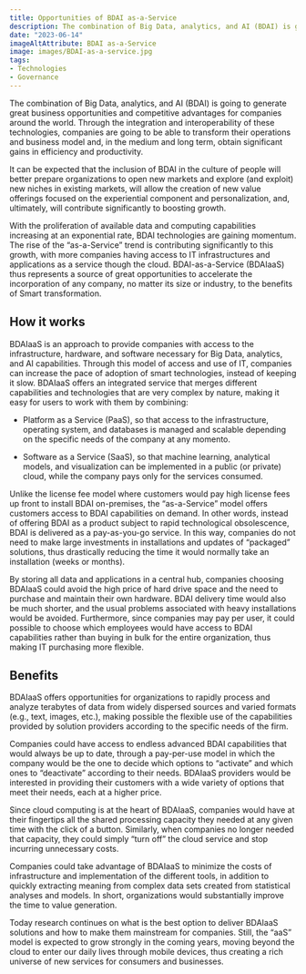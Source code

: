 ```yaml
---
title: Opportunities of BDAI as-a-Service
description: The combination of Big Data, analytics, and AI (BDAI) is going to generate great business opportunities and competitive advantages for companies around the world. Through the integration and interoperability of these technologies, companies are going to be able to transform their operations and business model and, in the medium and long term, obtain significant gains in efficiency and productivity.
date: "2023-06-14"
imageAltAttribute: BDAI as-a-Service
image: images/BDAI-as-a-service.jpg
tags:
- Technologies
- Governance
---
```


The combination of Big Data, analytics, and AI (BDAI) is going to generate great business opportunities and competitive advantages for companies around the world. Through the integration and interoperability of these technologies, companies are going to be able to transform their operations and business model and, in the medium and long term, obtain significant gains in efficiency and productivity.

It can be expected that the inclusion of BDAI in the culture of people will better prepare organizations to open new markets and explore (and exploit) new niches in existing markets, will allow the creation of new value offerings focused on the experiential component and personalization, and, ultimately, will contribute significantly to boosting growth.

With the proliferation of available data and computing capabilities increasing at an exponential rate, BDAI technologies are gaining momentum. The rise of the “as-a-Service” trend is contributing significantly to this growth, with more companies having access to IT infrastructures and applications as a service though the cloud. BDAI-as-a-Service (BDAIaaS) thus represents a source of great opportunities to accelerate the incorporation of any company, no matter its size or industry, to the benefits of Smart transformation.

## How it works
BDAIaaS is an approach to provide companies with access to the infrastructure, hardware, and software necessary for Big Data, analytics, and AI capabilities. Through this model of access and use of IT, companies can increase the pace of adoption of smart technologies, instead of keeping it slow. BDAIaaS offers an integrated service that merges different capabilities and technologies that are very complex by nature, making it easy for users to work with them by combining:

- Platform as a Service (PaaS), so that access to the infrastructure, operating system, and databases is managed and scalable depending on the specific needs of the company at any momento.

- Software as a Service (SaaS), so that machine learning, analytical models, and visualization can be implemented in a public (or private) cloud, while the company pays only for the services consumed.

Unlike the license fee model where customers would pay high license fees up front to install BDAI on-premises, the “as-a-Service” model offers customers access to BDAI capabilities on demand. In other words, instead of offering BDAI as a product subject to rapid technological obsolescence, BDAI is delivered as a pay-as-you-go service. In this way, companies do not need to make large investments in installations and updates of “packaged” solutions, thus drastically reducing the time it would normally take an installation (weeks or months). 

By storing all data and applications in a central hub, companies choosing BDAIaaS could avoid the high price of hard drive space and the need to purchase and maintain their own hardware. BDAI delivery time would also be much shorter, and the usual problems associated with heavy installations would be avoided. Furthermore, since companies may pay per user, it could possible to choose which employees would have access to BDAI capabilities rather than buying in bulk for the entire organization, thus making IT purchasing more flexible.

## Benefits
BDAIaaS offers opportunities for organizations to rapidly process and analyze terabytes of data from widely dispersed sources and varied formats (e.g., text, images, etc.), making possible the flexible use of the capabilities provided by solution providers according to the specific needs of the firm. 

Companies could have access to endless advanced BDAI capabilities that would always be up to date, through a pay-per-use model in which the company would be the one to decide which options to “activate” and which ones to “deactivate” according to their needs. BDAIaaS providers would be interested in providing their customers with a wide variety of options that meet their needs, each at a higher price.

Since cloud computing is at the heart of BDAIaaS, companies would have at their fingertips all the shared processing capacity they needed at any given time with the click of a button. Similarly, when companies no longer needed that capacity, they could simply “turn off” the cloud service and stop incurring unnecessary costs. 

Companies could take advantage of BDAIaaS to minimize the costs of infrastructure and implementation of the different tools, in addition to quickly extracting meaning from complex data sets created from statistical analyses and models. In short, organizations would substantially improve the time to value generation. 

Today research continues on what is the best option to deliver BDAIaaS solutions and how to make them mainstream for companies. Still, the “aaS” model is expected to grow strongly in the coming years, moving beyond the cloud to enter our daily lives through mobile devices, thus creating a rich universe of new services for consumers and businesses.
